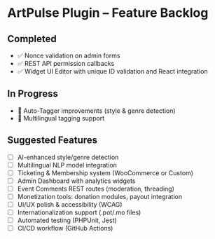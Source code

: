 # ArtPulse Plugin – Feature Backlog

## Completed
- ✅ Nonce validation on admin forms
- ✅ REST API permission callbacks
- ✅ Widget UI Editor with unique ID validation and React integration

## In Progress
- 🔄 Auto-Tagger improvements (style & genre detection)
- 🔄 Multilingual tagging support

## Suggested Features
- [ ] AI-enhanced style/genre detection
- [ ] Multilingual NLP model integration
- [ ] Ticketing & Membership system (WooCommerce or Custom)
- [ ] Admin Dashboard with analytics widgets
- [ ] Event Comments REST routes (moderation, threading)
- [ ] Monetization tools: donation modules, payout integration
- [ ] UI/UX polish & accessibility (WCAG)
- [ ] Internationalization support (.pot/.mo files)
- [ ] Automated testing (PHPUnit, Jest)
- [ ] CI/CD workflow (GitHub Actions)
